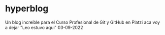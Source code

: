 # hyperblog
Un blog increíble para el Curso Profesional de Git y GitHub en Platzi
aca voy a dejar "Leo estuvo aqui"   03-09-2022
